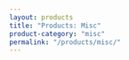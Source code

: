 ```yaml
---
layout: products
title: "Products: Misc"
product-category: "misc"
permalink: "/products/misc/"
---
```

